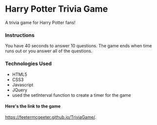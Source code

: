 # Harry Potter Trivia Game

A trivia game for Harry Potter fans!  

### Instructions
You have 40 seconds to answer 10 questions.  The game ends when time runs out or you answer all of the questions.

### Technologies Used
* HTML5
* CSS3
* Javascript
* JQuery
* used the setInterval function to create a timer for the game

#### Here's the link to the game
https://feetermcgeeter.github.io/TriviaGame/.
